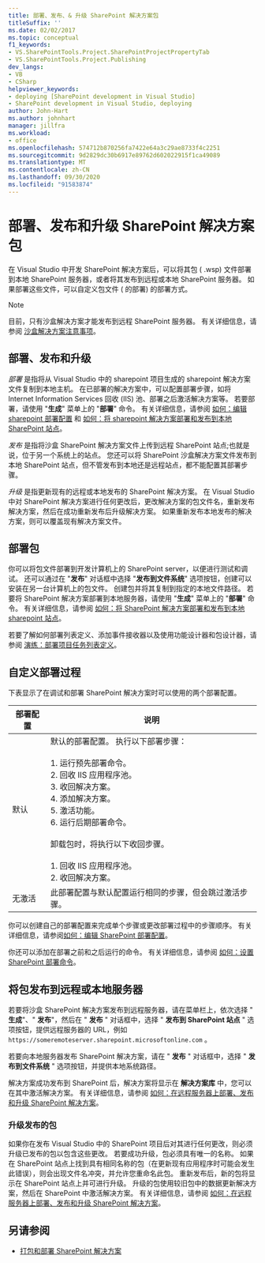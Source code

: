 ```yaml
---
title: 部署、发布、& 升级 SharePoint 解决方案包
titleSuffix: ''
ms.date: 02/02/2017
ms.topic: conceptual
f1_keywords:
- VS.SharePointTools.Project.SharePointProjectPropertyTab
- VS.SharePointTools.Project.Publishing
dev_langs:
- VB
- CSharp
helpviewer_keywords:
- deploying [SharePoint development in Visual Studio]
- SharePoint development in Visual Studio, deploying
author: John-Hart
ms.author: johnhart
manager: jillfra
ms.workload:
- office
ms.openlocfilehash: 574712b870256fa7422e64a3c29ae8733f4c2251
ms.sourcegitcommit: 9d2829dc30b6917e89762d602022915f1ca49089
ms.translationtype: MT
ms.contentlocale: zh-CN
ms.lasthandoff: 09/30/2020
ms.locfileid: "91583874"
---
```

# <a name="deploy-publish-and-upgrade-sharepoint-solution-packages"></a>部署、发布和升级 SharePoint 解决方案包
  在 Visual Studio 中开发 SharePoint 解决方案后，可以将其包 ( .wsp) 文件部署到本地 SharePoint 服务器，或者将其发布到远程或本地 SharePoint 服务器。 如果部署这些文件，可以自定义包文件 ( 的部署) 的部署方式。

> [!NOTE]
> 目前，只有沙盒解决方案才能发布到远程 SharePoint 服务器。 有关详细信息，请参阅 [沙盒解决方案注意事项](../sharepoint/sandboxed-solution-considerations.md)。

## <a name="deploy-publish-and-upgrade"></a>部署、发布和升级
 *部署* 是指将从 Visual Studio 中的 sharepoint 项目生成的 sharepoint 解决方案文件复制到本地主机。 在已部署的解决方案中，可以配置部署步骤，如将 Internet Information Services 回收 (IIS) 池、部署之后激活解决方案等。 若要部署，请使用 "**生成**" 菜单上的 "**部署**" 命令。 有关详细信息，请参阅 [如何：编辑 sharepoint 部署配置](../sharepoint/how-to-edit-a-sharepoint-deployment-configuration.md) 和 [如何：将 sharepoint 解决方案部署和发布到本地 SharePoint 站点](../sharepoint/how-to-deploy-and-publish-a-sharepoint-solution-to-a-local-sharepoint-site.md)。

 *发布* 是指将沙盒 SharePoint 解决方案文件上传到远程 SharePoint 站点;也就是说，位于另一个系统上的站点。 您还可以将 SharePoint 沙盒解决方案文件发布到本地 SharePoint 站点，但不管发布到本地还是远程站点，都不能配置其部署步骤。

 *升级* 是指更新现有的远程或本地发布的 SharePoint 解决方案。 在 Visual Studio 中对 SharePoint 解决方案进行任何更改后，更改解决方案的包文件名，重新发布解决方案，然后在成功重新发布后升级解决方案。 如果重新发布本地发布的解决方案，则可以覆盖现有解决方案文件。

## <a name="deploy-packages"></a>部署包
 你可以将包文件部署到开发计算机上的 SharePoint server，以便进行测试和调试。 还可以通过在 "**发布**" 对话框中选择 "**发布到文件系统**" 选项按钮，创建可以安装在另一台计算机上的包文件。 创建包并将其复制到指定的本地文件路径。 若要将 SharePoint 解决方案部署到本地服务器，请使用 "**生成**" 菜单上的 "**部署**" 命令。 有关详细信息，请参阅 [如何：将 SharePoint 解决方案部署和发布到本地 sharepoint 站点](../sharepoint/how-to-deploy-and-publish-a-sharepoint-solution-to-a-local-sharepoint-site.md)。

 若要了解如何部署列表定义、添加事件接收器以及使用功能设计器和包设计器，请参阅 [演练：部署项目任务列表定义](../sharepoint/walkthrough-deploying-a-project-task-list-definition.md)。

## <a name="customize-the-deployment-process"></a>自定义部署过程
 下表显示了在调试和部署 SharePoint 解决方案时可以使用的两个部署配置。

|部署配置|说明|
|------------------------------|-----------------|
|默认|默认的部署配置。 执行以下部署步骤：<br /><br /> 1. 运行预先部署命令。<br />2. 回收 IIS 应用程序池。<br />3. 收回解决方案。<br />4. 添加解决方案。<br />5. 激活功能。<br />6. 运行后期部署命令。<br /><br /> 卸载包时，将执行以下收回步骤。<br /><br /> 1. 回收 IIS 应用程序池。<br />2. 收回解决方案。|
|无激活|此部署配置与默认配置运行相同的步骤，但会跳过激活步骤。|

 你可以创建自己的部署配置来完成单个步骤或更改部署过程中的步骤顺序。 有关详细信息，请参阅[如何：编辑 SharePoint 部署配置](../sharepoint/how-to-edit-a-sharepoint-deployment-configuration.md)。

 你还可以添加在部署之前和之后运行的命令。 有关详细信息，请参阅 [如何：设置 SharePoint 部署命令](../sharepoint/how-to-set-sharepoint-deployment-commands.md)。

## <a name="publish-packages-to-a-remote-or-local-server"></a>将包发布到远程或本地服务器
 若要将沙盒 SharePoint 解决方案发布到远程服务器，请在菜单栏上，依次选择 " **生成**"、" **发布**"，然后在 " **发布** " 对话框中，选择 " **发布到 SharePoint 站点** " 选项按钮，提供远程服务器的 URL，例如 `https://someremoteserver.sharepoint.microsoftonline.com` 。

 若要向本地服务器发布 SharePoint 解决方案，请在 " **发布** " 对话框中，选择 " **发布到文件系统** " 选项按钮，并提供本地系统路径。

 解决方案成功发布到 SharePoint 后，解决方案将显示在 **解决方案库** 中，您可以在其中激活解决方案。 有关详细信息，请参阅 [如何：在远程服务器上部署、发布和升级 SharePoint 解决方案](../sharepoint/how-to-deploy-publish-and-upgrade-sharepoint-solutions-on-a-remote-server.md)。

### <a name="upgrade-published-packages"></a>升级发布的包
 如果你在发布 Visual Studio 中的 SharePoint 项目后对其进行任何更改，则必须升级已发布的包以包含这些更改。 若要成功升级，包必须具有唯一的名称。 如果在 SharePoint 站点上找到具有相同名称的包（在更新现有应用程序时可能会发生此错误），则会出现文件名冲突，并允许您重命名此包。 重新发布后，新的包将显示在 SharePoint 站点上并可进行升级。 升级的包使用较旧包中的数据更新解决方案，然后在 SharePoint 中激活解决方案。 有关详细信息，请参阅 [如何：在远程服务器上部署、发布和升级 SharePoint 解决方案](../sharepoint/how-to-deploy-publish-and-upgrade-sharepoint-solutions-on-a-remote-server.md)。

## <a name="see-also"></a>另请参阅
- [打包和部署 SharePoint 解决方案](../sharepoint/packaging-and-deploying-sharepoint-solutions.md)
